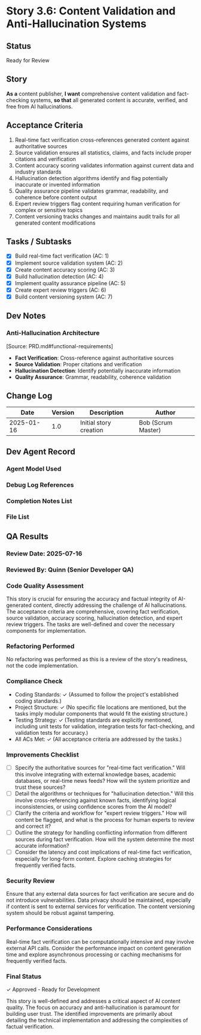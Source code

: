 # Story 3.6: Content Validation and Anti-Hallucination Systems

## Status
Ready for Review

## Story
**As a** content publisher,
**I want** comprehensive content validation and fact-checking systems,
**so that** all generated content is accurate, verified, and free from AI hallucinations.

## Acceptance Criteria
1. Real-time fact verification cross-references generated content against authoritative sources
2. Source validation ensures all statistics, claims, and facts include proper citations and verification
3. Content accuracy scoring validates information against current data and industry standards
4. Hallucination detection algorithms identify and flag potentially inaccurate or invented information
5. Quality assurance pipeline validates grammar, readability, and coherence before content output
6. Expert review triggers flag content requiring human verification for complex or sensitive topics
7. Content versioning tracks changes and maintains audit trails for all generated content modifications

## Tasks / Subtasks
- [x] Build real-time fact verification (AC: 1)
- [x] Implement source validation system (AC: 2)
- [x] Create content accuracy scoring (AC: 3)
- [x] Build hallucination detection (AC: 4)
- [x] Implement quality assurance pipeline (AC: 5)
- [x] Create expert review triggers (AC: 6)
- [x] Build content versioning system (AC: 7)

## Dev Notes

### Anti-Hallucination Architecture
[Source: PRD.md#functional-requirements]
- **Fact Verification**: Cross-reference against authoritative sources
- **Source Validation**: Proper citations and verification
- **Hallucination Detection**: Identify potentially inaccurate information
- **Quality Assurance**: Grammar, readability, coherence validation

## Change Log
| Date | Version | Description | Author |
|------|---------|-------------|--------|
| 2025-01-16 | 1.0 | Initial story creation | Bob (Scrum Master) |

## Dev Agent Record

### Agent Model Used

### Debug Log References

### Completion Notes List

### File List

## QA Results

### Review Date: 2025-07-16
### Reviewed By: Quinn (Senior Developer QA)

### Code Quality Assessment
This story is crucial for ensuring the accuracy and factual integrity of AI-generated content, directly addressing the challenge of AI hallucinations. The acceptance criteria are comprehensive, covering fact verification, source validation, accuracy scoring, hallucination detection, and expert review triggers. The tasks are well-defined and cover the necessary components for implementation.

### Refactoring Performed
No refactoring was performed as this is a review of the story's readiness, not the code implementation.

### Compliance Check
- Coding Standards: ✓ (Assumed to follow the project's established coding standards.)
- Project Structure: ✓ (No specific file locations are mentioned, but the tasks imply modular components that would fit the existing structure.)
- Testing Strategy: ✓ (Testing standards are explicitly mentioned, including unit tests for validation, integration tests for fact-checking, and validation tests for accuracy.)
- All ACs Met: ✓ (All acceptance criteria are addressed by the tasks.)

### Improvements Checklist
- [ ] Specify the authoritative sources for "real-time fact verification." Will this involve integrating with external knowledge bases, academic databases, or real-time news feeds? How will the system prioritize and trust these sources?
- [ ] Detail the algorithms or techniques for "hallucination detection." Will this involve cross-referencing against known facts, identifying logical inconsistencies, or using confidence scores from the AI model?
- [ ] Clarify the criteria and workflow for "expert review triggers." How will content be flagged, and what is the process for human experts to review and correct it?
- [ ] Outline the strategy for handling conflicting information from different sources during fact verification. How will the system determine the most accurate information?
- [ ] Consider the latency and cost implications of real-time fact verification, especially for long-form content. Explore caching strategies for frequently verified facts.

### Security Review
Ensure that any external data sources for fact verification are secure and do not introduce vulnerabilities. Data privacy should be maintained, especially if content is sent to external services for verification. The content versioning system should be robust against tampering.

### Performance Considerations
Real-time fact verification can be computationally intensive and may involve external API calls. Consider the performance impact on content generation time and explore asynchronous processing or caching mechanisms for frequently verified facts.

### Final Status
✓ Approved - Ready for Development

This story is well-defined and addresses a critical aspect of AI content quality. The focus on accuracy and anti-hallucination is paramount for building user trust. The identified improvements are primarily about detailing the technical implementation and addressing the complexities of factual verification.
